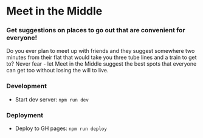 # Meet in the Middle

### Get suggestions on places to go out that are convenient for everyone! 

Do you ever plan to meet up with friends and they suggest somewhere two minutes from their flat that would take you three tube lines and a train to get to? Never fear - let Meet in the Middle suggest the best spots that everyone can get too without losing the will to live.

### Development 

* Start dev server: `npm run dev`

### Deployment

* Deploy to GH pages: `npm run deploy`
